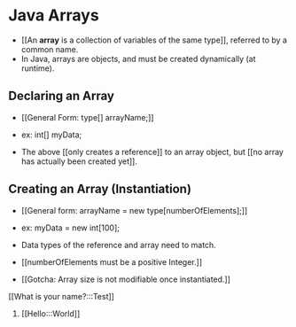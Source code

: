 # Java Arrays
- [[An **array** is a collection of variables of the same type]], referred to
  by a common name.
- In Java, arrays are objects, and must be created dynamically (at runtime).

## Declaring an Array
- [[General Form: type[] arrayName;]]
- ex: int[] myData;

- The above [[only creates a reference]] to an array object, but [[no array has
  actually been created yet]].

## Creating an Array (Instantiation)
- [[General form:  arrayName = new type[numberOfElements];]]
- ex: myData = new int[100];

- Data types of the reference and array need to match.
- [[numberOfElements must be a positive Integer.]]
- [[Gotcha: Array size is not
  modifiable once instantiated.]]

[[What is your name?:::Test]]
1. [[Hello:::World]]
